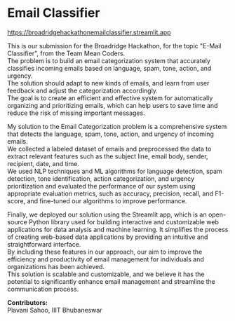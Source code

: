 # Email Classifier
<a href="#">https://broadridgehackathonemailclassifier.streamlit.app</a><br>

This is our submission for the Broadridge Hackathon, for the topic "E-Mail Classifier", from the Team Mean Coders. <br>
The problem is to build an email categorization system that accurately classifies incoming emails based on language, spam, tone, action, and urgency. <br>
The solution should adapt to new kinds of emails, and learn from user feedback and adjust the categorization accordingly.<br>
The goal is to create an efficient and effective system for automatically organizing and prioritizing emails, which can help users to save time and reduce the risk of missing important messages.<br>


My solution to the Email Categorization problem is a comprehensive system that detects the language, spam, tone, action, and urgency of incoming emails.<br> 
We collected a labeled dataset of emails and preprocessed the data to extract relevant features such as the subject line, email body, sender, recipient, date, and time.<br>
We used NLP techniques and ML algorithms for language detection, spam detection, tone identification, action categorization, and urgency prioritization and evaluated the performance of our system using appropriate evaluation metrics, such as accuracy, precision, recall, and F1-score, and fine-tuned our algorithms to improve performance.<br>

Finally, we deployed our solution using the Streamlit app, which is an open-source Python library used for building interactive and customizable web applications for data analysis and machine learning. It simplifies the process of creating web-based data applications by providing an intuitive and straightforward interface.<br>
By including these features in our approach, our aim to improve the efficiency and productivity of email management for individuals and organizations has been achieved. <br>
This solution is scalable and customizable, and we believe it has the potential to significantly enhance email management and streamline the communication process.<br>

<b>Contributors:</b><br>
Plavani Sahoo, IIIT Bhubaneswar


